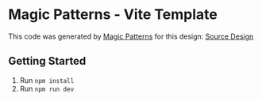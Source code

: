 # Magic Patterns - Vite Template

This code was generated by [Magic Patterns](https://magicpatterns.com) for this design: [Source Design](https://www.magicpatterns.com/c/1fu9bdyq4bpehareu1utcb)

## Getting Started

1. Run `npm install`
2. Run `npm run dev`
